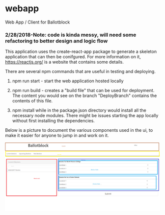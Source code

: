 # webapp
Web App / Client for Ballotblock


<h3> 2/28/2018-Note: code is kinda messy, will need some refactoring to better design and logic flow </h3>


This application uses the create-react-app package to generate a skeleton application that can then be conifgured. 
For more information on it, https://reactjs.org/ is a website that contains some details. 

There are several npm commands that are useful in testing and deploying. 

1. npm run start - start the web application hosted locally 

2. npm run build - creates a "build file" that can be used for deployment.  The content you would see on the branch "DeployBranch" 
                contains the contents of this file. 

3. npm install while in the package.json directory would install all the necessary node modules. There might be issues starting the app         locally without first installing the dependencies. 

Below is a picture to document the various components used in the ui, to make it easier for anyone to jump in and work on it. 

![](ComponentStructure.png)
